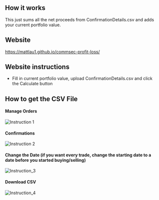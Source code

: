 ## How it works
This just sums all the net proceeds from ConfirmationDetails.csv and adds your current portfolio value.

## Website
https://mattlau1.github.io/commsec-profit-loss/

## Website instructions
- Fill in current portfolio value, upload ConfirmationDetails.csv and click the Calculate button

## How to get the CSV File
#### Manage Orders
![Instruction 1](https://raw.githubusercontent.com/mattlau1/commsec-total-profit-loss/main/images/Screenshot_1.jpg)

#### Confirmations
![Instruction 2](https://raw.githubusercontent.com/mattlau1/commsec-total-profit-loss/main/images/Screenshot_2.jpg)

#### Change the Date (if you want every trade, change the starting date to a date before you started buying/selling)
![Instruction_3](https://raw.githubusercontent.com/mattlau1/commsec-total-profit-loss/main/images/Screenshot_3.jpg)

#### Download CSV
![Instruction_4](https://raw.githubusercontent.com/mattlau1/commsec-total-profit-loss/main/images/Screenshot_4.jpg)

